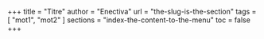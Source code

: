 +++
title = "Titre"
author = "Enectiva"
url = "the-slug-is-the-section"
tags = [
    "mot1",
    "mot2"
]
sections = "index-the-content-to-the-menu"
toc = false
+++
